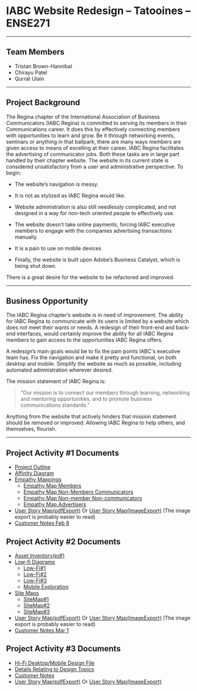 # IABC Website Redesign – Tatooines – ENSE271
---
## Team Members
- Tristan Brown-Hannibal
- Chirayu Patel
- Qurrat Ulain
---
## Project Background
The Regina chapter of the International Association of Business Communicators (IABC Regina) is committed to serving its members in their Communications career. It does this by effectively connecting members with opportunities to learn and grow. Be it through networking events, seminars or anything in that ballpark, there are many ways members are given access to means of excelling at their career. IABC Regina facilitates the advertising of communicator jobs. Both these tasks are in large part handled by their chapter website. The website in its current state is considered unsatisfactory from a user and administrative perspective. 
To begin:

- The website’s navigation is messy. 

- It is not as stylized as IABC Regina would like. 

- Website administration is also still needlessly complicated, and not designed in a way for non-tech oriented people to effectively use. 

- The website doesn’t take online payments, forcing IABC executive members to engage with the companies advertising transactions manually. 

- It is a pain to use on mobile devices

- Finally, the website is built upon Adobe’s Business Catalyst, which is being shut down. 

There is a great desire for the website to be refactored and improved.

---


## Business Opportunity
The IABC Regina chapter’s website is in need of improvement.  The ability for IABC Regina to communicate with its users is limited by a website which does not meet their wants or needs. A redesign of their front-end and back-end interfaces, would certainly improve the ability for all IABC Regina members to gain access to the opportunities IABC Regina offers. 

A redesign’s main goals would be to fix the pain points IABC's executive team has. Fix the navigation and make it pretty and functional, on both desktop and mobile. Simplify the website as much as possible, including automated administration wherever desired.

The mission statement of IABC Regina is: 

>“Our mission is to connect our members through learning, networking and mentoring opportunities, and to promote business communications standards.”

Anything from the website that actively hinders that mission statement should be removed or improved. Allowing IABC Regina to help others, and themselves, flourish.

---

## Project Activity #1 Documents

- [Project Outline](https://github.com/Ense271tatooines/ENSE-271-Project/blob/main/ProjectActivity%231/ProjectOutlineDocument.pdf)
- [Affinity Diagram](https://github.com/Ense271tatooines/ENSE-271-Project/blob/main/ProjectActivity%231/AffinityDiagram.pdf)
- [Empathy Mappings](https://github.com/Ense271tatooines/ENSE-271-Project/tree/main/ProjectActivity%231/EmpathyMaps)
  - [Empathy Map Members](https://github.com/Ense271tatooines/ENSE-271-Project/blob/main/ProjectActivity%231/EmpathyMaps/EmpathyMap_Members.pdf)
  - [Empathy Map Non-Members Communicators](https://github.com/Ense271tatooines/ENSE-271-Project/blob/main/ProjectActivity%231/EmpathyMaps/EmpathyMap_Communicator_Non-members.pdf)
  - [Empathy Map Non-member Non-communicators](https://github.com/Ense271tatooines/ENSE-271-Project/blob/main/ProjectActivity%231/EmpathyMaps/EmpathyMap_Non-Communicator_Non-members.pdf)
  - [Empathy Map Advertisers](https://github.com/Ense271tatooines/ENSE-271-Project/blob/main/ProjectActivity%231/EmpathyMaps/EmpathyMap_Advertisers.pdf)
- [User Story Map(pdfExport)](https://github.com/Ense271tatooines/ENSE-271-Project/blob/main/ProjectActivity%231/UserStoryMap(pdfExport).pdf) Or [User Story Map(ImageExport)](https://github.com/Ense271tatooines/ENSE-271-Project/blob/main/ProjectActivity%231/UserStoryMap(ImageExport).pdf) (The image export is probably easier to read)
- [Customer Notes Feb 8](https://github.com/Ense271tatooines/ENSE-271-Project/blob/main/ProjectActivity%231/CustomerNotesFeb8.pdf)

## Project Activity #2 Documents
- [Asset Inventory(pdf)](https://github.com/Ense271tatooines/ENSE-271-Project/blob/main/ProjectActivity%232/AssetInventory/Asset-Inventory-activity2.pdf)
- [Low-fi Diagrams](https://github.com/Ense271tatooines/ENSE-271-Project/tree/main/ProjectActivity%232/Low-Fi-Diagrams)
  - [Low-Fi#1](https://github.com/Ense271tatooines/ENSE-271-Project/tree/main/ProjectActivity%232/Low-Fi-Diagrams/Low-Fi%231)
  - [Low-Fi#2](https://github.com/Ense271tatooines/ENSE-271-Project/tree/main/ProjectActivity%232/Low-Fi-Diagrams/Low-Fi%232)
  - [Low-Fi#3](https://github.com/Ense271tatooines/ENSE-271-Project/tree/main/ProjectActivity%232/Low-Fi-Diagrams/Low-Fi%233)
  - [Mobile Exploration](https://github.com/Ense271tatooines/ENSE-271-Project/blob/main/ProjectActivity%232/Low-Fi-Diagrams/MobileExplorations/MobileLow-Fi%231.pdf)
- [Site Maps](https://github.com/Ense271tatooines/ENSE-271-Project/tree/main/ProjectActivity%232/SiteMaps)
  - [SiteMap#1](https://github.com/Ense271tatooines/ENSE-271-Project/blob/main/ProjectActivity%232/SiteMaps/SiteMap%231.pdf)
  - [SiteMap#2](https://github.com/Ense271tatooines/ENSE-271-Project/blob/main/ProjectActivity%232/SiteMaps/Sitemap%232.pdf)
  - [SiteMap#3](https://github.com/Ense271tatooines/ENSE-271-Project/blob/main/ProjectActivity%232/SiteMaps/Sitemap%233.pdf)
- [User Story Map(pdfExport)](https://github.com/Ense271tatooines/ENSE-271-Project/blob/main/ProjectActivity%231/UserStoryMap(pdfExport).pdf) Or [User Story Map(ImageExport)](https://github.com/Ense271tatooines/ENSE-271-Project/blob/main/ProjectActivity%231/UserStoryMap(ImageExport).pdf) (The image export is probably easier to read)
- [Customer Notes Mar 1](https://github.com/Ense271tatooines/ENSE-271-Project/blob/main/ProjectActivity%232/CustomerNotesMar1.pdf)

## Project Activity #3 Documents
- [Hi-Fi Desktop/Mobile Design File](https://github.com/Ense271tatooines/ENSE-271-Project/blob/main/ProjectActivity%233/Hi-Fi-Destop-Mobile.xd)
- [Details Relating to Design Topics](https://github.com/Ense271tatooines/ENSE-271-Project/blob/main/ProjectActivity%233/DetailsRelatingToDesignTopics.pdf)
- [Customer Notes](https://github.com/Ense271tatooines/ENSE-271-Project/blob/main/ProjectActivity%233/CustomerNotesMarch15.pdf)
- [User Story Map(pdfExport)](https://github.com/Ense271tatooines/ENSE-271-Project/blob/main/ProjectActivity%233/UserStoryMap(pdfExport).pdf) Or [User Story Map(ImageExport)](https://github.com/Ense271tatooines/ENSE-271-Project/blob/main/ProjectActivity%233/UserStoryMap(ImageExport).pdf)
